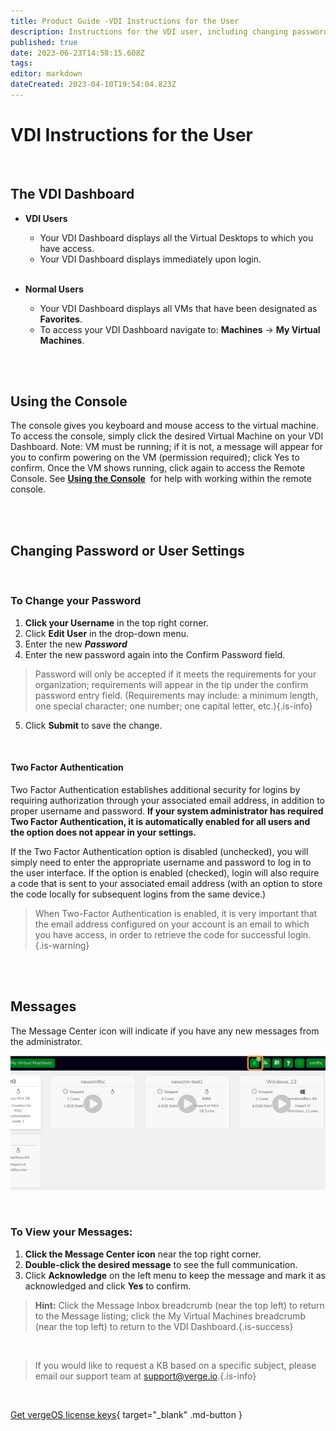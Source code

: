 ```yaml
---
title: Product Guide -VDI Instructions for the User
description: Instructions for the VDI user, including changing password and 2-factor authentication, viewing messages, using the remote console (link)
published: true
date: 2023-06-23T14:58:15.608Z
tags: 
editor: markdown
dateCreated: 2023-04-10T19:54:04.823Z
---
```


# VDI Instructions for the User

<br>

## The VDI Dashboard

-   **VDI Users**
    -   Your VDI Dashboard displays all the Virtual Desktops to which you have access.
    -   Your VDI Dashboard displays immediately upon login.
    <br>
    
-   **Normal Users**
    -   Your VDI Dashboard displays all VMs that have been designated as **Favorites**.
    -   To access your VDI Dashboard navigate to: **Machines** -> **My Virtual Machines**.


<br>
<br>

## Using the Console
The console gives you keyboard and mouse access to the virtual machine. To access the console, simply click the desired Virtual Machine on your VDI Dashboard. Note: VM must be running; if it is not, a message will appear for you to confirm powering on the VM (permission required); click Yes to confirm. Once the VM shows running, click again to access the Remote Console. See [**Using the Console**](/docs/product-guide/VM-RemoteConsole)  for help with working within the remote console.

<br>
<br>

## Changing Password or User Settings

<br>

### To Change your Password

1.  **Click your Username** in the top right corner.
2.  Click **Edit User** in the drop-down menu.
3.  Enter the new ***Password***
4.  Enter the new password again into the Confirm Password field.
> Password will only be accepted if it meets the requirements for your organization; requirements will appear in the tip under the confirm password entry field. (Requirements may include: a minimum length, one special character; one number; one capital letter, etc.){.is-info}
5.  Click **Submit** to save the change.
<br>

#### Two Factor Authentication
Two Factor Authentication establishes additional security for logins by requiring authorization through your associated email address, in addition to proper username and password.  **If your system administrator has required Two Factor Authentication, it is automatically enabled for all users and the option does not appear in your settings.**

If the Two Factor Authentication option is disabled (unchecked), you will simply need to enter the appropriate username and password to log in to the user interface. If the option is enabled (checked), login will also require a code that is sent to your associated email address (with an option to store the code locally for subsequent logins from the same device.) 
> When Two-Factor Authentication is enabled, it is very important that the email address configured on your account is an email to which you have access, in order to retrieve the code for successful login.{.is-warning}

<br>
<br>


## Messages

The Message Center icon will indicate if you have any new messages from the administrator.

![vdi-messageicon.png](/docs/public/userguide-sshots/vdi-messageicon.png)

<br>

### To View your Messages:

1.  **Click the Message Center icon** near the top right corner.
2.  **Double-click the desired message** to see the full communication.
3.  Click **Acknowledge** on the left menu to keep the message and mark it as acknowledged and click **Yes** to confirm.

> **Hint:** Click the Message Inbox breadcrumb (near the top left) to return to the Message listing;
click the My Virtual Machines breadcrumb (near the top left) to return to the VDI Dashboard.{.is-success}

<br>   

   > If you would like to request a KB based on a specific subject, please email our support team at <a href="mailto:support@verge.io?subject=KB Request" target="_blank" rel="noopener noreferrer">support@verge.io.</a>{.is-info}



<br>

[Get vergeOS license keys](https://www.verge.io/test-drive){ target="_blank" .md-button }